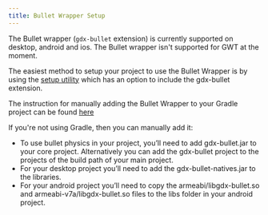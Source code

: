 ```yaml
---
title: Bullet Wrapper Setup
---
```

The Bullet wrapper (`gdx-bullet` extension) is currently supported on desktop, android and ios. The Bullet wrapper isn't supported for GWT at the moment.

The easiest method to setup your project to use the Bullet Wrapper is by using the [setup utility](https://github.com/libgdx/libgdx/wiki/Project-Setup-Gradle) which has an option to include the gdx-bullet extension.

The instruction for manually adding the Bullet Wrapper to your Gradle project can be found [here](https://github.com/libgdx/libgdx/wiki/Dependency-management-with-Gradle#bullet-gradle)

If you're not using Gradle, then you can manually add it:
* To use bullet physics in your project, you’ll need to add gdx-bullet.jar to your core project. Alternatively you can add the gdx-bullet project to the projects of the build path of your main project.
* For your desktop project you’ll need to add the gdx-bullet-natives.jar to the libraries.
* For your android project you’ll need to copy the armeabi/libgdx-bullet.so and armeabi-v7a/libgdx-bullet.so files to the libs folder in your android project.
